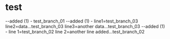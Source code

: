 # test
--added (1) - test_branch_01
--added (1) - line1=test_branch_03
              line2=data...test_branch_03
              line3=another data...test_branch_03
--added (1) - line 1=test_branch_02
              line 2=another line added...test_branch_02